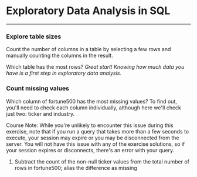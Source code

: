 # Exploratory Data Analysis in SQL
---
### Explore table sizes
Count the number of columns in a table by selecting a few rows and manually counting the columns in the result.

Which table has the most rows?
*Great start! Knowing how much data you have is a first step in exploratory data analysis.*

### Count missing values
Which column of fortune500 has the most missing values? To find out, you'll need to check each column individually, although here we'll check just two: ticker and industry.

Course Note: While you're unlikely to encounter this issue during this exercise, note that if you run a query that takes more than a few seconds to execute, your session may expire or you may be disconnected from the server. You will not have this issue with any of the exercise solutions, so if your session expires or disconnects, there's an error with your query.

1. Subtract the count of the non-null ticker values from the total number of rows in fortune500; alias the difference as missing
